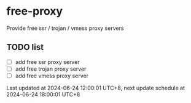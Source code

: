 
# free-proxy
Provide free ssr / trojan / vmess proxy servers


## TODO list
- [ ] add free ssr proxy server
- [ ] add free trojan proxy server
- [ ] add free vmess proxy server

Last updated at 2024-06-24 12:00:01 UTC+8, next update schedule at 2024-06-24 18:00:01 UTC+8

